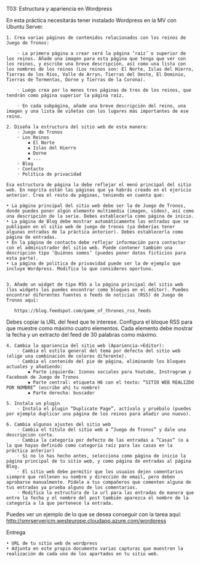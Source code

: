 T03: Estructura y apariencia en Wordpress

En esta práctica necesitarás tener instalado Wordpress en la MV con Ubuntu Server. 

    1. Crea varias páginas de contenidos relacionados con los reinos de Juego de Tronos:
       
        ◦ La primera página a crear será la página ‘raíz’ o superior de los reinos. Añade una imagen para esta página que tenga que ver con los reinos, y escribe una breve descripción, así como una lista con los nombres de los reinos (Los reinos son: El Norte, Islas del Hierro, Tierras de los Ríos, Valle de Arryn, Tierras del Oeste, El Dominio, Tierras de Tormentas, Dorne y Tierras de la Corona).
          
        ◦ Luego crea por lo menos tres páginas de tres de los reinos, que tendrán como página superior la página raíz. 
          
        ◦ En cada subpágina, añade una breve descripción del reino, una imagen y una lista de viñetas con los lugares más importantes de ese reino.

    2. Diseña la estructura del sitio web de esta manera: 
        ◦ Juego de Tronos
        ◦ Los Reinos
            ▪ El Norte
            ▪ Islas del Hierro
            ▪ Dorne
            ▪ ...
        ◦ Blog
        ◦ Contacto
        ◦ Política de privacidad

	Esa estructura de página la debe reflejar el menú principal del sitio web. En negrita están las páginas que ya habrás creado en el ejericio anterior. Crea el resto de páginas, teniendo en cuenta que:

    • La página principal del sitio web debe ser la de Juego de Tronos, donde puedes poner algún elemento multimedia (imagen, vídeo), así como una descripción de la serie. Debes establecerla como página de inicio.
    • La página de Blog debe mostrar automáticamente las entradas que se publiquen en el sitio web de juego de tronos (ya deberías tener algunas entradas de la práctica anterior). Debes establecerla como página de entradas.
    • En la página de contacto debe reflejar información para contactar con el administrador del sitio web. Puede contener también una descripción tipo ‘Quiénes somos’ (puedes poner datos ficticios para esta parte).
    • La página de política de privavidad puede ser la de ejemplo que incluye Wordpress. Modifica lo que consideres oportuno.


    3. Añade un widget de tipo RSS a la página principal del sitio web (los widgets los puedes encontrar como bloques en el editor). Puedes encontrar diferentes fuentes o feeds de noticias (RSS) de Juego de Tronos aquí:
       
       https://blog.feedspot.com/game_of_thrones_rss_feeds

Debes copiar la URL del feed que te interese. Configura el bloque RSS para que muestre como máximo cuatro elementos. Cada elemento debe mostrar la fecha y un extracto del feed de 30 palabras como máximo. 

    4. Cambia la apariencia del sitio web (Apariencia->Editor):
        ◦ Cambia el estilo general del tema por defecto del sitio web (elige una combinación de colores diferente).
        ◦ Cambia el contenido del pie de página, eliminando los bloques actuales y añadiendo:
            ▪ Parte izquierda: Iconos sociales para Youtube, Instragram y Facebook de Juego de Tronos
            ▪ Parte central: etiqueta H6 con el texto: “SITIO WEB REALIZDO POR NOMBRE” (escribe ahí tu nombre)
            ▪ Parte derecha: buscador
          
    5. Instala un plugin 
        ◦ Instala el plugin “Duplicate Page”, actívalo y pruébalo (puedes por ejemplo duplicar una página de los reinos para añadir uno nuevo).
          
    6. Cambia algunos ajustes del sitio web
        ◦ Cambia el título del sitio web a “Juego de Tronos” y dale una descripción corta.
        ◦ Cambia la categoría por defecto de las entradas a “Casas” (o a la que hayas definido como categoría raíz para las casas en la práctica anterior) 
        ◦ Si no lo has hecho antes, selecciona como página de inicio la página principal de tu sitio web, y como página de entradas al página Blog.
        ◦ El sitio web debe permitir que los usuaios dejen comentarios siempre que rellenen su nombre y dirección de email, pero deben aprobarse manualmente. Pídele a tus compañeros que comenten alguna de tus entradas ya prueba alguno de los comentarios.
        ◦ Modifica la estructura de la url para las entradas de manera que entre la fecha y el nombre del post también aparezca el nombre de la categoría a la que pertenece la entrada.

Puedes ver un ejemplo de lo que se desea conseguir con la tarea aquí:
	http://smrserverjcm.westeurope.cloudapp.azure.com/wordpress

Entrega

    • URL de tu sitio web de wordpress
    • Adjunta en este propio documento varias capturas que muestren la realización de cada uno de los apartados en tu sitio web.
      
      
